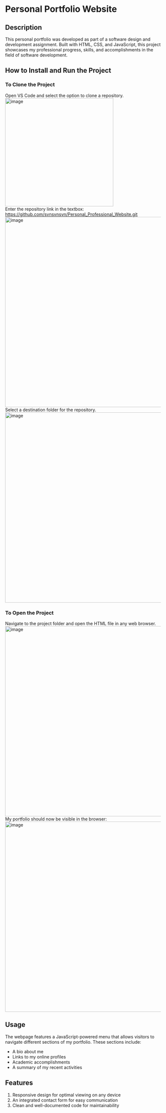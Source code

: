 # Personal Portfolio Website

## Description 
This personal portfolio was developed as part of a software design and development assignment. Built with HTML, CSS, and JavaScript, this project showcases my professional progress, skills, and accomplishments in the field of software development.

## How to Install and Run the Project
### To Clone the Project <br>
Open VS Code and select the option to clone a repository.
<br>
<img width="350" alt="image" src="https://github.com/user-attachments/assets/443bc1a2-0738-426f-b84a-590dc801ff4d"><br>
Enter the repository link in the textbox:
https://github.com/svnsvnsvn/Personal_Professional_Website.git
<img width="615" alt="image" src="https://github.com/user-attachments/assets/e51aca14-4827-4af1-83e0-17fe0242cd6f"> <br>
Select a destination folder for the repository.
<br>
<img width="615" alt="image" src="https://github.com/user-attachments/assets/1f25d651-97fe-4f27-b9ef-91db35ebf0dd">
### To Open the Project <br>
Navigate to the project folder and open the HTML file in any web browser. <br>
<img width="615" alt="image" src="https://github.com/user-attachments/assets/26382aff-7d7c-4b3b-afc6-4979faa3a3a1"> <br>
My portfolio should now be visible in the browser:
<br>
<img width="615" alt="image" src="https://github.com/user-attachments/assets/274484c8-a56d-4a6f-a839-b8a99a6ae44c">

## Usage
The webpage features a JavaScript-powered menu that allows visitors to navigate different sections of my portfolio. These sections include:

* A bio about me
* Links to my online profiles
* Academic accomplishments
* A summary of my recent activities

## Features
1. Responsive design for optimal viewing on any device
2. An integrated contact form for easy communication
3. Clean and well-documented code for maintainability
